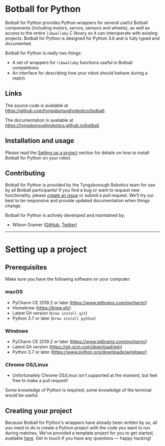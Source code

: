 # Botball for Python

Botball for Python provides Python wrappers for several useful Botball components (including motors, servos, sensors and wheels), as well as access to the entire `libwallaby` C library so it can interoperate with existing projects. Botball for Python is designed for Python 3.6 and is fully typed and documented.

Botball for Python is really two things:

 - A set of wrappers for `libwallaby` functions useful in Botball competitions
 - An interface for describing how your robot should behave during a match

## Links

The source code is available at https://github.com/tyngsboroughrobotics/botball.

The documentation is available at https://tyngsboroughrobotics.github.io/botball.

## Installation and usage

Please read the [Setting up a project](#setting-up-a-project) section for details on how to install Botball for Python on your robot.

## Contributing

Botball for Python is provided by the Tyngsborough Robotics team for use by all Botball participants! If you find a bug or want to request new functionality, please [create an issue](https://github.com/tyngsboroughrobotics/botball/issues/new) or submit a pull request. We'll try our best to be responsive and provide updated documentation when things change.

Botball for Python is actively developed and maintained by:

 - Wilson Gramer ([GitHub](https://github.com/Wilsonator5000), [Twitter](https://twitter.com/wgramer03))

---

# Setting up a project
 
## Prerequisites
 
Make sure you have the following software on your computer:
 
### macOS

 - PyCharm CE 2019.2 or later (https://www.jetbrains.com/pycharm/)
 - Homebrew (https://brew.sh/)
 - Latest Git version (`brew install git`)
 - Python 3.7 or later (`brew install python`)
  
### Windows

 - PyCharm CE 2019.2 or later (https://www.jetbrains.com/pycharm/)
 - Latest Git version (https://git-scm.com/download/win)
 - Python 3.7 or later (https://www.python.org/downloads/windows/)

### Chrome OS/Linux

 - Unfortunately Chrome OS/Linux isn't supported at the moment, but feel free to make a pull request!

Some knowledge of Python is required; some knowledge of the terminal would be useful.

## Creating your project

Because Botball for Python's wrappers have already been written by us, all you need to do is create a Python project with the code you want to run during matches. We've provided a template project for you to get started, available [here](https://github.com/tyngsboroughrobotics/game2020/tree/template). Get in touch if you have any questions — happy hacking!